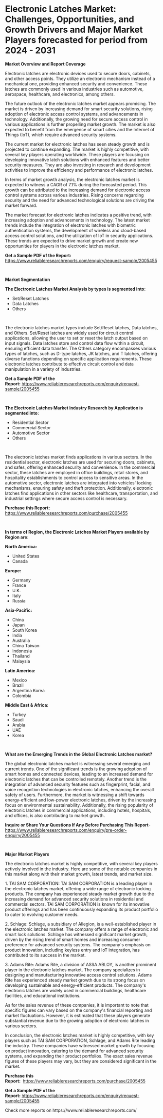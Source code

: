 <p><h1>Electronic Latches Market: Challenges, Opportunities, and Growth Drivers and Major Market Players forecasted for period from 2024 - 2031</h1></p><p><strong>Market Overview and Report Coverage</strong></p>
<p><p>Electronic latches are electronic devices used to secure doors, cabinets, and other access points. They utilize an electronic mechanism instead of a mechanical one, providing enhanced security and convenience. These latches are commonly used in various industries such as automotive, aerospace, healthcare, and electronics, among others.</p><p>The future outlook of the electronic latches market appears promising. The market is driven by increasing demand for smart security solutions, rising adoption of electronic access control systems, and advancements in technology. Additionally, the growing need for secure access control in various applications is further propelling market growth. The market is also expected to benefit from the emergence of smart cities and the Internet of Things (IoT), which require advanced security systems.</p><p>The current market for electronic latches has seen steady growth and is projected to continue expanding. The market is highly competitive, with several key players operating worldwide. These players are focusing on developing innovative latch solutions with enhanced features and better security measures. They are also investing in research and development activities to improve the efficiency and performance of electronic latches.</p><p>In terms of market growth analysis, the electronic latches market is expected to witness a CAGR of 7.1% during the forecasted period. This growth can be attributed to the increasing demand for electronic access control systems across various industries. Rising concerns regarding security and the need for advanced technological solutions are driving the market forward.</p><p>The market forecast for electronic latches indicates a positive trend, with increasing adoption and advancements in technology. The latest market trends include the integration of electronic latches with biometric authentication systems, the development of wireless and cloud-based access control solutions, and the utilization of IoT in security applications. These trends are expected to drive market growth and create new opportunities for players in the electronic latches market.</p></p>
<p><strong>Get a Sample PDF of the Report:</strong> <a href="https://www.reliableresearchreports.com/enquiry/request-sample/2005455">https://www.reliableresearchreports.com/enquiry/request-sample/2005455</a></p>
<p>&nbsp;</p>
<p><strong>Market Segmentation</strong></p>
<p><strong>The Electronic Latches Market Analysis by types is segmented into:</strong></p>
<p><ul><li>Set/Reset Latches</li><li>Data Latches</li><li>Others</li></ul></p>
<p>&nbsp;</p>
<p><p>The electronic latches market types include Set/Reset latches, Data latches, and Others. Set/Reset latches are widely used for circuit control applications, allowing the user to set or reset the latch output based on input signals. Data latches store and control data flow within a circuit, ensuring efficient data transfer. The Others category encompasses various types of latches, such as D-type latches, JK latches, and T latches, offering diverse functions depending on specific application requirements. These electronic latches contribute to effective circuit control and data manipulation in a variety of industries.</p></p>
<p><strong>Get a Sample PDF of the Report:</strong>&nbsp;<a href="https://www.reliableresearchreports.com/enquiry/request-sample/2005455">https://www.reliableresearchreports.com/enquiry/request-sample/2005455</a></p>
<p>&nbsp;</p>
<p><strong>The Electronic Latches Market Industry Research by Application is segmented into:</strong></p>
<p><ul><li>Residential Sector</li><li>Commercial Sector</li><li>Automotive Sector</li><li>Others</li></ul></p>
<p>&nbsp;</p>
<p><p>The electronic latches market finds applications in various sectors. In the residential sector, electronic latches are used for securing doors, cabinets, and safes, offering enhanced security and convenience. In the commercial sector, these latches are employed in office buildings, retail stores, and hospitality establishments to control access to sensitive areas. In the automotive sector, electronic latches are integrated into vehicles' locking mechanisms, ensuring safety and theft protection. Additionally, electronic latches find applications in other sectors like healthcare, transportation, and industrial settings where secure access control is necessary.</p></p>
<p><strong>Purchase this Report:</strong>&nbsp; <a href="https://www.reliableresearchreports.com/purchase/2005455">https://www.reliableresearchreports.com/purchase/2005455</a></p>
<p>&nbsp;</p>
<p><strong>In terms of Region, the Electronic Latches Market Players available by Region are:</strong></p>
<p>
    <p> <strong> North America: </strong>
        <ul>
            <li>United States</li>
            <li>Canada</li>
        </ul>
        </p> 
    <p> <strong> Europe: </strong>
        <ul>
            <li>Germany</li>
            <li>France</li>
            <li>U.K.</li>
            <li>Italy</li>
            <li>Russia</li>
        </ul>
        </p> 
    <p> <strong> Asia-Pacific: </strong>
        <ul>
            <li>China</li>
            <li>Japan</li>
            <li>South Korea</li>
            <li>India</li>
            <li>Australia</li>
            <li>China Taiwan</li>
            <li>Indonesia</li>
            <li>Thailand</li>
            <li>Malaysia</li>
        </ul>
        </p> 
    <p> <strong> Latin America: </strong>
        <ul>
            <li>Mexico</li>
            <li>Brazil</li>
            <li>Argentina Korea</li>
            <li>Colombia</li>
        </ul>
        </p> 
    <p> <strong> Middle East & Africa: </strong>
        <ul>
            <li>Turkey</li>
            <li>Saudi</li>
            <li>Arabia</li>
            <li>UAE</li>
            <li>Korea</li>
        </ul>
    </p>
    </p>
<p>&nbsp;</p>
<p><strong>What are the Emerging Trends in the Global Electronic Latches market?</strong></p>
<p><p>The global electronic latches market is witnessing several emerging and current trends. One of the significant trends is the growing adoption of smart homes and connected devices, leading to an increased demand for electronic latches that can be controlled remotely. Another trend is the integration of advanced security features such as fingerprint, facial, and voice recognition technologies in electronic latches, enhancing the overall safety of users. Furthermore, the market is witnessing a shift towards energy-efficient and low-power electronic latches, driven by the increasing focus on environmental sustainability. Additionally, the rising popularity of electronic latches in commercial applications, including hotels, hospitals, and offices, is also contributing to market growth.</p></p>
<p><strong>Inquire or Share Your Questions If Any Before Purchasing This Report</strong>- <a href="https://www.reliableresearchreports.com/enquiry/pre-order-enquiry/2005455">https://www.reliableresearchreports.com/enquiry/pre-order-enquiry/2005455</a></p>
<p>&nbsp;</p>
<p><strong>Major Market Players</strong></p>
<p><p>The electronic latches market is highly competitive, with several key players actively involved in the industry. Here are some of the notable companies in this market along with their market growth, latest trends, and market size.</p><p>1. TAI SAM CORPORATION: TAI SAM CORPORATION is a leading player in the electronic latches market, offering a wide range of electronic locking products. The company has experienced steady market growth due to the increasing demand for advanced security solutions in residential and commercial sectors. TAI SAM CORPORATION is known for its innovative product offerings and has been continuously expanding its product portfolio to cater to evolving customer needs.</p><p>2. Schlage: Schlage, a subsidiary of Allegion, is a well-established player in the electronic latches market. The company offers a range of electronic and smart lock solutions. Schlage has witnessed significant market growth, driven by the rising trend of smart homes and increasing consumer preference for advanced security systems. The company's emphasis on product innovation, including keyless entry and IoT integration, has contributed to its success in the market.</p><p>3. Adams Rite: Adams Rite, a division of ASSA ABLOY, is another prominent player in the electronic latches market. The company specializes in designing and manufacturing innovative access control solutions. Adams Rite has experienced steady market growth due to its strong focus on developing sustainable and energy-efficient products. The company's electronic latches are widely used in commercial buildings, healthcare facilities, and educational institutions.</p><p>As for the sales revenue of these companies, it is important to note that specific figures can vary based on the company's financial reporting and market fluctuations. However, it is estimated that these players generate substantial revenue due to the growing adoption of electronic latches in various sectors.</p><p>In conclusion, the electronic latches market is highly competitive, with key players such as TAI SAM CORPORATION, Schlage, and Adams Rite leading the industry. These companies have witnessed market growth by focusing on product innovation, catering to the demand for advanced security systems, and expanding their product portfolios. The exact sales revenue figures of these players may vary, but they are considered significant in the market.</p></p>
<p><strong>Purchase this Report:</strong>&nbsp;&nbsp;<a href="https://www.reliableresearchreports.com/purchase/2005455">https://www.reliableresearchreports.com/purchase/2005455</a></p>
<p></p>
<p><strong>Get a Sample PDF of the Report:</strong>&nbsp;<a href="https://www.reliableresearchreports.com/enquiry/request-sample/2005455">https://www.reliableresearchreports.com/enquiry/request-sample/2005455</a></p>
<p>Check more reports on https://www.reliableresearchreports.com/</p>